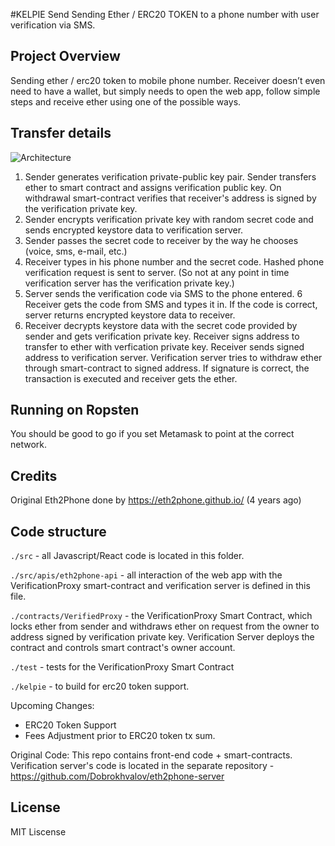 #KELPIE Send
Sending Ether / ERC20 TOKEN to a phone number with user verification via SMS.

## Project Overview
Sending ether / erc20 token to mobile phone number. Receiver doesn’t even need to have a wallet, but simply needs to open the web app, follow simple steps and receive ether using one of the possible ways.

## Transfer details
![Architecture](/Algorithm.png)
1. Sender generates verification private-public key pair. Sender transfers ether to smart contract and assigns verification public key. On withdrawal smart-contract verifies that receiver's address is signed by the verification private key.
2. Sender encrypts verification private key with random secret code and sends encrypted keystore data to verification server.
3. Sender passes the secret code to receiver by the way he chooses (voice, sms, e-mail, etc.)
4. Receiver types in his phone number and the secret code. Hashed phone verification request is sent to server. (So not at any point in time verification server has the verification private key.)
5. Server sends the verification code via SMS to the phone entered.
6 Receiver gets the code from SMS and types it in. If the code is correct, server returns encrypted keystore data to receiver.
7. Receiver decrypts keystore data with the secret code provided by sender and gets verification private key. Receiver signs address to transfer to ether with verfication private key. Receiver sends signed address to verification server. Verification server tries to withdraw ether through smart-contract to signed address. If signature is correct, the transaction is executed and receiver gets the ether.

## Running on Ropsten
You should be good to go if you set Metamask to point at the correct network.

## Credits
Original Eth2Phone done by https://eth2phone.github.io/ (4 years ago)


## Code structure
`./src` - all Javascript/React code is located in this folder.

`./src/apis/eth2phone-api` - all interaction of the web app with the VerificationProxy smart-contract and verification server is defined in this file.  

`./contracts/VerifiedProxy` - the VerificationProxy Smart Contract, which locks ether from sender and withdraws ether on request from the owner to address signed by verification private key. Verification Server deploys the contract and controls smart contract's owner account.

`./test` - tests for the VerificationProxy Smart Contract

`./kelpie` - to build for erc20 token support.

Upcoming Changes:
- ERC20 Token Support
- Fees Adjustment prior to ERC20 token tx sum.

Original Code:
This repo contains front-end code + smart-contracts. Verification server's code is located in the separate repository - https://github.com/Dobrokhvalov/eth2phone-server

## License
MIT Liscense 
